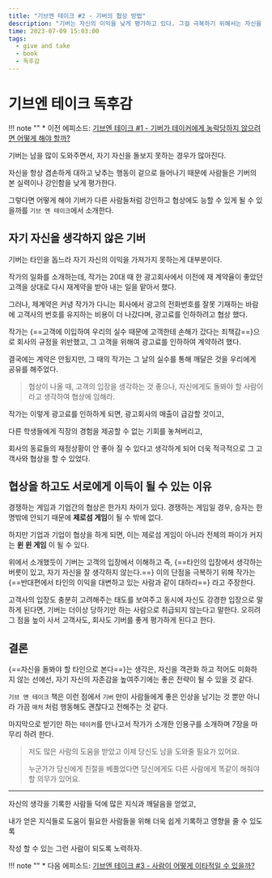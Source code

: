 ```yaml
---
title: "기브엔 테이크 #2 - 기버의 협상 방법"
description: "기버는 자신의 이익을 낮게 평가하고 있다. 그걸 극복하기 위해서는 자신을 '도와야 할 타인' 이라고 생각 할 필요가 있다."
time: 2023-07-09 15:03:00
tags:
  - give and take
  - book
  - 독후감
---
```



# 기브엔 테이크 독후감

!!! note ""
    * 이전 에피소드: [기브엔 테이크 #1 - 기버가 테이커에게 농락당하지 않으려면 어떻게 해야 할까?](/fromitive-diary/diary/2023-07-08-book)

기버는 남을 많이 도와주면서, 자기 자신을 돌보지 못하는 경우가 많아진다.

자신을 항상 겸손하게 대하고 낮추는 행동이 겉으로 들어나기 때문에 사람들은 기버의 본 실력이나 강인함을 낮게 평가한다.

그렇다면 어떻게 해야 기버가 다른 사람들처럼 강인하고 협상에도 능할 수 있게 될 수 있을까를 `기브 앤 테이크`에서 소개한다.

## 자기 자신을 생각하지 않은 기버

기버는 타인을 돕느라 자기 자신의 이익을 가져가지 못하는게 대부분이다.

작가의 일화를 소개하는데, 작가는 20대 때 한 광고회사에서 이전에 재 계약율이 좋았던 고객을 상대로 다시 재계약을 받아 내는 일을 맡아서 했다.

그러나, 제계약은 커녕 작가가 다니는 회사에서 광고의 전화번호를 잘못 기재하는 바람에 고객사의 번호를 유지하는 비용이 더 나갔다며, 광고료를 인하하려고 협상 했다.

작가는 {==고객에 이입하여 우리의 실수 때문에 고객한테 손해가 갔다는 죄책감==}으로 회사의 규정을 위반했고, 그 고객을 위해여 광고료를 인하하여 계약하려 했다.

결국에는 계약은 안됬지만, 그 때의 작가는 그 날의 실수를 통해 깨달은 것을 우리에게 공유를 해주었다.

> 협상이 나올 때, 고객의 입장을 생각하는 것 좋으나, 자신에게도 돌봐야 할 사람이라고 생각하여 협상에 임해라.

작가는 이렇게 광고료를 인하하게 되면, 광고회사의 매출이 급감할 것이고,

다른 학생들에게 직장의 경험을 제공할 수 없는 기회를 놓쳐버리고,

회사의 동료들의 재정상황이 안 좋아 질 수 있다고 생각하게 되어 더욱 적극적으로 그 고객사와 협상을 할 수 있었다.

## 협상을 하고도 서로에게 이득이 될 수 있는 이유

경쟁하는 게임과 기업간의 협상은 한가지 차이가 있다. 경쟁하는 게임일 경우, 승자는 한 명밖에 안되기 때문에 **제로섬 게임**이 될 수 밖에 없다.

하지만 기업과 기업이 협상을 하게 되면, 이는 제로섬 게임이 아니라 전체의 파이가 커지는 **윈 윈 게임** 이 될 수 있다.

위에서 소개했듯이 기버는 고객의 입장에서 이해하고 즉, {==타인의 입장에서 생각하는 버릇이 있고, 자기 자신을 잘 생각하지 않는다.==} 이의 단점을 극복하기 위해 작가는 {==반대편에서 타인의 이익을 대변하고 있는 사람과 같이 대하라==} 라고 주장한다.

고객사의 입장도 충분히 고려해주는 태도를 보여주고 동시에 자신도 강경한 입장으로 말하게 된다면, 기버는 더이상 당하기만 하는 사람으로 취급되지 않는다고 말한다. 오히려 그 점을 높이 사서 고객사도, 회사도 기버를 좋게 평가하게 된다고 한다.

## 결론

{==자신을 돌봐야 할 타인으로 본다==}는 생각은, 자신을 객관화 하고 적어도 미화하지 않는 선에선, 자기 자신의 자존감을 높여주기에는 좋은 전략이 될 수 있을 것 같다.

`기브 앤 테이크` 책은 이런 점에서 `기버` 만이 사람들에게 좋은 인상을 남기는 것 뿐만 아니라 가끔 `매처` 처럼 행동해도 괜찮다고 전해주는 것 같다.

마지막으로 받기만 하는 `테이커`를 만나고서 작가가 소개한 인용구를 소개하며 7장을 마무리 하려 한다.

> 저도 많은 사람의 도움을 받았고 이제 당신도 남을 도와줄 필요가 있어요.
>
> 누군가가 당신에게 친절을 베풀었다면 당신에게도 다른 사람에게 똑같이 해줘야 할 의무가 있어요.

---

자신의 생각을 기록한 사람들 덕에 많은 지식과 깨달음을 얻었고,

내가 얻은 지식들로 도움이 필요한 사람들을 위해 더욱 쉽게 기록하고 영향을 줄 수 있도록

작성 할 수 있는 그런 사람이 되도록 노력하자.

!!! note ""
    * 다음 에피소드: [기브엔 테이크 #3 - 사람이 어떻게 이타적일 수 있을까?](/fromitive-diary/diary/2023-07-10-book)
